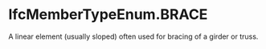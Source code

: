 IfcMemberTypeEnum.BRACE
=======================
A linear element (usually sloped) often used for bracing of a girder or truss.


